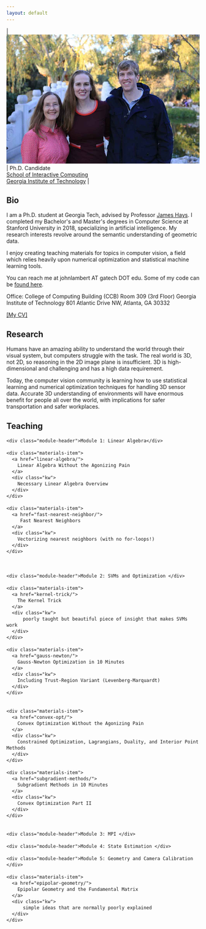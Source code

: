 ```yaml
---
layout: default
---
```


|![](/images/mom_melissa_huntington_small.jpg) | Ph.D. Candidate<br>[School of Interactive Computing](https://www.ic.gatech.edu/)<br>[Georgia Institute of Technology](https://www.gatech.edu/) | 

## Bio

I am a Ph.D. student at Georgia Tech, advised by Professor [James Hays](https://www.cc.gatech.edu/~hays/). I completed my Bachelor's and Master's degrees in Computer Science at Stanford University in 2018, specializing in artificial intelligence.  My research interests revolve around the semantic understanding of geometric data.

I enjoy creating teaching materials for topics in computer vision, a field which relies heavily upon numerical optimization and statistical machine learning tools.

You can reach me at johnlambert AT gatech DOT edu. Some of my code can be [found here](http://github.com/johnwlambert/).

Office: 
College of Computing Building (CCB) 
Room 309 (3rd Floor)
Georgia Institute of Technology
801 Atlantic Drive NW,
Atlanta, GA 30332

[[My CV]](/assets/cv.pdf)


## Research
Humans have an amazing ability to understand the world through their visual system, but computers struggle with the task. The real world is 3D, not 2D, so reasoning in the 2D image plane is insufficient. 3D is high-dimensional and challenging and has a high data requirement.

Today, the computer vision community is learning how to use statistical learning and numerical optimization techniques for handling 3D sensor data. Accurate 3D understanding of environments will have enormous benefit for people all over the world, with implications for safer transportation and safer workplaces.

## Teaching

<div class="teaching-home">
  <div class="materials-wrap">

    <div class="module-header">Module 1: Linear Algebra</div>

    <div class="materials-item">
      <a href="linear-algebra/">
        Linear Algebra Without the Agonizing Pain
      </a>
      <div class="kw">
        Necessary Linear Algebra Overview
      </div>
    </div>

    <div class="materials-item">
      <a href="fast-nearest-neighbor/">
         Fast Nearest Neighbors
      </a>
      <div class="kw">
        Vectorizing nearest neighbors (with no for-loops!)
      </div>
    </div>



    <div class="module-header">Module 2: SVMs and Optimization </div>

    <div class="materials-item">
      <a href="kernel-trick/">
        The Kernel Trick
      </a>
      <div class="kw">
          poorly taught but beautiful piece of insight that makes SVMs work
      </div>
    </div>

    <div class="materials-item">
      <a href="gauss-newton/">
        Gauss-Newton Optimization in 10 Minutes
      </a>
      <div class="kw">
        Including Trust-Region Variant (Levenberg-Marquardt)
      </div>
    </div>


    <div class="materials-item">
      <a href="convex-opt/">
        Convex Optimization Without the Agonizing Pain
      </a>
      <div class="kw">
        Constrained Optimization, Lagrangians, Duality, and Interior Point Methods
      </div>
    </div>

    <div class="materials-item">
      <a href="subgradient-methods/">
        Subgradient Methods in 10 Minutes
      </a>
      <div class="kw">
        Convex Optimization Part II
      </div>
    </div>


    <div class="module-header">Module 3: MPI </div>

    <div class="module-header">Module 4: State Estimation </div>

    <div class="module-header">Module 5: Geometry and Camera Calibration </div>

    <div class="materials-item">
      <a href="epipolar-geometry/">
        Epipolar Geometry and the Fundamental Matrix
      </a>
      <div class="kw">
          simple ideas that are normally poorly explained 
      </div>
    </div>

 
  </div>
</div>

